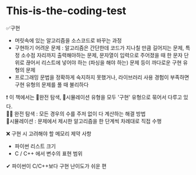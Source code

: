 # This-is-the-coding-test

✅구현

- 머릿속에 있는 알고리즘을 소스코드로 바꾸는 과정
- 구현하기 어려운 문제 : 알고리즘은 간단한데 코드가 지나칠 만큼 길어지는 문제, 특정 소수점 자리까지 출력해야하는 문제, 문자열이 입력으로 주어졌을 때 한 문자 단위로 끊어서 리스트에 넣어야 하는 (파싱을 해야 하는) 문제 등이 까다로운 구현 유형의 문제
- 프로그래밍 문법을 정확하게 숙지하지 못했거나, 라이브러리 사용 경험이 부족하면 구현 유형의 문제를 풀 때 불리하다

❗ 이 책에서는 🙆‍완전 탐색, 🙆‍시뮬레이션 유형을 모두 '구현' 유형으로 묶어서 다루고 있다.  
🙆‍♀️ 완전 탐색 : 모든 경우의 수를 주저 없이 다 계산하는 해결 방법  
🙆‍ 시뮬레이션 : 문제에서 제시한 알고리즘을 한 단계씩 차례대로 직접 수행  

❌ 구현 시 고려해야 할 메모리 제약 사항
- 파이썬 리스트 크기
- C / C++ 에서 변수의 표현 범위

✔ 파이썬이 C/C++보다 구현 난이도가 쉬운 편
